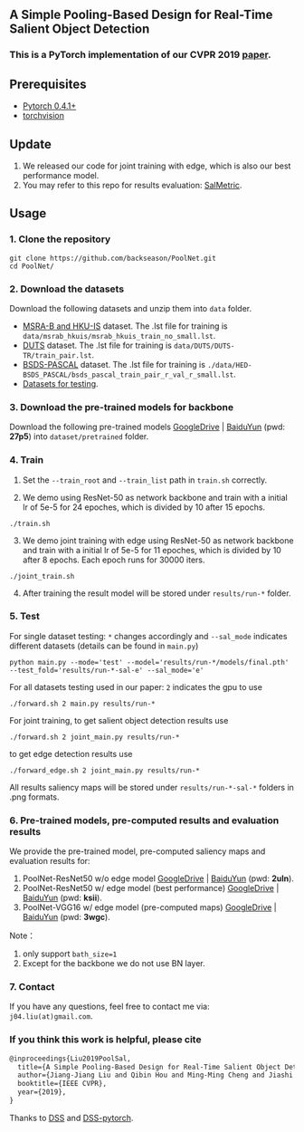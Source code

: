 ## A Simple Pooling-Based Design for Real-Time Salient Object Detection

### This is a PyTorch implementation of our CVPR 2019 [paper](https://arxiv.org/abs/1904.09569).

## Prerequisites

- [Pytorch 0.4.1+](http://pytorch.org/)
- [torchvision](http://pytorch.org/)

## Update

1. We released our code for joint training with edge, which is also our best performance model.
2. You may refer to this repo for results evaluation: [SalMetric](https://github.com/Andrew-Qibin/SalMetric).


## Usage

### 1. Clone the repository

```shell
git clone https://github.com/backseason/PoolNet.git
cd PoolNet/
```

### 2. Download the datasets

Download the following datasets and unzip them into `data` folder.

* [MSRA-B and HKU-IS](https://drive.google.com/open?id=14RA-qr7JxU6iljLv6PbWUCQG0AJsEgmd) dataset. The .lst file for training is `data/msrab_hkuis/msrab_hkuis_train_no_small.lst`.
* [DUTS](https://drive.google.com/open?id=1immMDAPC9Eb2KCtGi6AdfvXvQJnSkHHo) dataset. The .lst file for training is `data/DUTS/DUTS-TR/train_pair.lst`.
* [BSDS-PASCAL](https://drive.google.com/open?id=1qx8eyDNAewAAc6hlYHx3B9LXvEGSIqQp) dataset. The .lst file for training is `./data/HED-BSDS_PASCAL/bsds_pascal_train_pair_r_val_r_small.lst`.
* [Datasets for testing](https://drive.google.com/open?id=1eB-59cMrYnhmMrz7hLWQ7mIssRaD-f4o).

### 3. Download the pre-trained models for backbone

Download the following pre-trained models [GoogleDrive](https://drive.google.com/open?id=1Q2Fg2KZV8AzNdWNjNgcavffKJBChdBgy) | [BaiduYun](https://pan.baidu.com/s/1ehZheaqeU3pyvYQfRU9c6A) (pwd: **27p5**) into `dataset/pretrained` folder. 

### 4. Train

1. Set the `--train_root` and `--train_list` path in `train.sh` correctly.

2. We demo using ResNet-50 as network backbone and train with a initial lr of 5e-5 for 24 epoches, which is divided by 10 after 15 epochs.
```shell
./train.sh
```
3. We demo joint training with edge using ResNet-50 as network backbone and train with a initial lr of 5e-5 for 11 epoches, which is divided by 10 after 8 epochs. Each epoch runs for 30000 iters.
```shell
./joint_train.sh
```
4. After training the result model will be stored under `results/run-*` folder.

### 5. Test

For single dataset testing: `*` changes accordingly and `--sal_mode` indicates different datasets (details can be found in `main.py`)
```shell
python main.py --mode='test' --model='results/run-*/models/final.pth' --test_fold='results/run-*-sal-e' --sal_mode='e'
```
For all datasets testing used in our paper: `2` indicates the gpu to use
```shell
./forward.sh 2 main.py results/run-*
```
For joint training, to get salient object detection results use
```shell
./forward.sh 2 joint_main.py results/run-*
```
to get edge detection results use
```shell
./forward_edge.sh 2 joint_main.py results/run-*
```

All results saliency maps will be stored under `results/run-*-sal-*` folders in .png formats.


### 6. Pre-trained models, pre-computed results and evaluation results

We provide the pre-trained model, pre-computed saliency maps and evaluation results for:
1. PoolNet-ResNet50 w/o edge model [GoogleDrive](https://drive.google.com/open?id=12Zgth_CP_kZPdXwnBJOu4gcTyVgV2Nof) | [BaiduYun](https://pan.baidu.com/s/1m3BXHZt5PJO5lEdWF0MqBA ) (pwd: **2uln**).
2. PoolNet-ResNet50 w/ edge model (best performance) [GoogleDrive](https://drive.google.com/open?id=1sH5RKEt6SnG33Z4sI-hfLs2d21GmegwR) | [BaiduYun](https://pan.baidu.com/s/10AXBYc_YY3FYcEbCWX6f-A) (pwd: **ksii**).
3. PoolNet-VGG16 w/ edge model (pre-computed maps) [GoogleDrive](https://drive.google.com/open?id=1jbNyNUJFZPb_jhwkm_D70gsxXgbbv_S1) | [BaiduYun](https://pan.baidu.com/s/1gcl-BVwn1YZpaOV3XNxeBQ) (pwd: **3wgc**).

Note：

1. only support `bath_size=1`
2. Except for the backbone we do not use BN layer.

### 7. Contact
If you have any questions, feel free to contact me via: `j04.liu(at)gmail.com`.


### If you think this work is helpful, please cite
```latex
@inproceedings{Liu2019PoolSal,
  title={A Simple Pooling-Based Design for Real-Time Salient Object Detection},
  author={Jiang-Jiang Liu and Qibin Hou and Ming-Ming Cheng and Jiashi Feng and Jianmin Jiang},
  booktitle={IEEE CVPR},
  year={2019},
}
```

Thanks to [DSS](https://github.com/Andrew-Qibin/DSS) and [DSS-pytorch](https://github.com/AceCoooool/DSS-pytorch).
